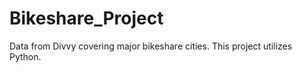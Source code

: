 # Bikeshare_Project
Data from Divvy covering major bikeshare cities. This project utilizes Python. 
